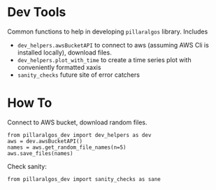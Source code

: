 # Dev Tools

Common functions to help in developing `pillaralgos` library. Includes 
* `dev_helpers.awsBucketAPI` to connect to aws (assuming AWS Cli is installed locally), download files.
* `dev_helpers.plot_with_time` to create a time series plot with conveniently formatted xaxis
* `sanity_checks` future site of error catchers

# How To
Connect to AWS bucket, download random files.
```
from pillaralgos_dev import dev_helpers as dev
aws = dev.awsBucketAPI()
names = aws.get_random_file_names(n=5)
aws.save_files(names)
```
Check sanity:
```
from pillaralgos_dev import sanity_checks as sane
```